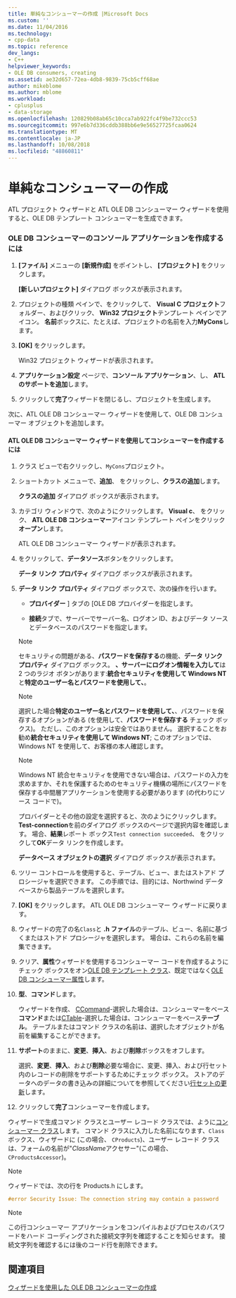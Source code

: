 ```yaml
---
title: 単純なコンシューマーの作成 |Microsoft Docs
ms.custom: ''
ms.date: 11/04/2016
ms.technology:
- cpp-data
ms.topic: reference
dev_langs:
- C++
helpviewer_keywords:
- OLE DB consumers, creating
ms.assetid: ae32d657-72ea-4db8-9839-75cb5cff68ae
author: mikeblome
ms.author: mblome
ms.workload:
- cplusplus
- data-storage
ms.openlocfilehash: 120829b08ab65c10cca7ab922fc4f9be732ccc53
ms.sourcegitcommit: 997e6b7d336cddb388bb6e9e56527725fcaa0624
ms.translationtype: MT
ms.contentlocale: ja-JP
ms.lasthandoff: 10/08/2018
ms.locfileid: "48860811"
---
```

# <a name="creating-a-simple-consumer"></a>単純なコンシューマーの作成

ATL プロジェクト ウィザードと ATL OLE DB コンシューマー ウィザードを使用すると、OLE DB テンプレート コンシューマーを生成できます。

### <a name="to-create-a-console-application-for-an-ole-db-consumer"></a>OLE DB コンシューマーのコンソール アプリケーションを作成するには

1. **[ファイル]** メニューの **[新規作成]** をポイントし、 **[プロジェクト]** をクリックします。

   **[新しいプロジェクト]** ダイアログ ボックスが表示されます。

1. プロジェクトの種類 ペインで、をクリックして、 **Visual C プロジェクト**フォルダー、およびクリック、 **Win32 プロジェクト**テンプレート ペインでアイコン。 **名前**ボックスに、たとえば、プロジェクトの名前を入力**MyCons**します。

1. **[OK]** をクリックします。

   Win32 プロジェクト ウィザードが表示されます。

1. **アプリケーション設定** ページで、**コンソール アプリケーション**、し、 **ATL のサポートを追加**します。

1. クリックして**完了**ウィザードを閉じるし、プロジェクトを生成します。

次に、ATL OLE DB コンシューマー ウィザードを使用して、OLE DB コンシューマー オブジェクトを追加します。

#### <a name="to-create-a-consumer-with-the-atl-ole-db-consumer-wizard"></a>ATL OLE DB コンシューマー ウィザードを使用してコンシューマーを作成するには

1. クラス ビューで右クリックし、`MyCons`プロジェクト。

1. ショートカット メニューで、**追加**、 をクリックし、**クラスの追加**します。

   **クラスの追加** ダイアログ ボックスが表示されます。

1. カテゴリ ウィンドウで、次のようにクリックします。 **Visual c**、 をクリック、 **ATL OLE DB コンシューマー**アイコン テンプレート ペインをクリック**オープン**します。

   ATL OLE DB コンシューマー ウィザードが表示されます。

1. をクリックして、**データソース**ボタンをクリックします。

   **データ リンク プロパティ** ダイアログ ボックスが表示されます。

1. **データ リンク プロパティ** ダイアログ ボックスで、次の操作を行います。

   - **プロバイダー** ] タブの [OLE DB プロバイダーを指定します。

   - **接続**タブで、サーバーでサーバー名、ログオン ID、およびデータ ソースとデータベースのパスワードを指定します。

   > [!NOTE]
   > セキュリティの問題がある、**パスワードを保存する**の機能、**データ リンク プロパティ** ダイアログ ボックス。 **、サーバーにログオン情報を入力して**は 2 つのラジオ ボタンがあります:**統合セキュリティを使用して Windows NT**と**特定のユーザー名とパスワードを使用して、**。

   > [!NOTE]
   > 選択した場合**特定のユーザー名とパスワードを使用して、**、パスワードを保存するオプションがある (を使用して、**パスワードを保存する** チェック ボックス)。 ただし、このオプションは安全ではありません。 選択することをお勧め**統合セキュリティを使用して Windows NT**; このオプションでは、Windows NT を使用して、お客様の本人確認します。

   > [!NOTE]
   > Windows NT 統合セキュリティを使用できない場合は、パスワードの入力を求めますか、それを保護するためのセキュリティ機構の場所にパスワードを保存する中間層アプリケーションを使用する必要があります (の代わりにソース コードで)。

   プロバイダーとその他の設定を選択すると、次のようにクリックします。 **Test-connection**を前のダイアログ ボックスのページで選択内容を確認します。 場合、**結果**レポート ボックス`Test connection succeeded`、 をクリックして**OK**データ リンクを作成します。

   **データベース オブジェクトの選択** ダイアログ ボックスが表示されます。

1. ツリー コントロールを使用すると、テーブル、ビュー、またはストアド プロシージャを選択できます。 この手順では、目的には、Northwind データベースから製品テーブルを選択します。

1. **[OK]** をクリックします。 ATL OLE DB コンシューマー ウィザードに戻ります。

1. ウィザードの完了の名`Class`と **.h ファイル**のテーブル、ビュー、名前に基づくまたはストアド プロシージャを選択します。 場合は、これらの名前を編集できます。

1. クリア、**属性**ウィザードを使用するコンシューマー コードを作成するようにチェック ボックスをオン[OLE DB テンプレート クラス](../../data/oledb/ole-db-consumer-templates-reference.md)、既定ではなく[OLE DB コンシューマー属性](../../windows/ole-db-consumer-attributes.md)します。

1. **型**、**コマンド**します。

   ウィザードを作成、 [CCommand](../../data/oledb/ccommand-class.md)-選択した場合は、コンシューマーをベース**コマンド**または[CTable](../../data/oledb/ctable-class.md)-選択した場合は、コンシューマーをベース**テーブル**。 テーブルまたはコマンド クラスの名前は、選択したオブジェクトが名前を編集することができます。

1. **サポート**のままに、**変更**、**挿入**、および**削除**ボックスをオフします。

   選択、**変更**、**挿入**、および**削除**必要な場合に、変更、挿入、および行セット内のレコードの削除をサポートするためにチェック ボックス。 ストアのデータへのデータの書き込みの詳細についてを参照してください[行セットの更新](../../data/oledb/updating-rowsets.md)します。

1. クリックして**完了**コンシューマーを作成します。

ウィザードで生成コマンド クラスとユーザー レコード クラスでは、ように[コンシューマー クラス](../../data/oledb/consumer-wizard-generated-classes.md)します。 コマンド クラスに入力した名前になります、`Class`ボックス、ウィザードに (この場合、 `CProducts`)、ユーザー レコード クラスは、フォームの名前が"*ClassName*アクセサー"(この場合、 `CProductsAccessor`)。

> [!NOTE]
> ウィザードでは、次の行を Products.h にします。

```cpp
#error Security Issue: The connection string may contain a password
```

> [!NOTE]
> この行コンシューマー アプリケーションをコンパイルおよびプロセスのパスワードをハード コーディングされた接続文字列を確認することを知らせます。 接続文字列を確認するには後のコード行を削除できます。

## <a name="see-also"></a>関連項目

[ウィザードを使用した OLE DB コンシューマーの作成](../../data/oledb/creating-an-ole-db-consumer-using-a-wizard.md)
